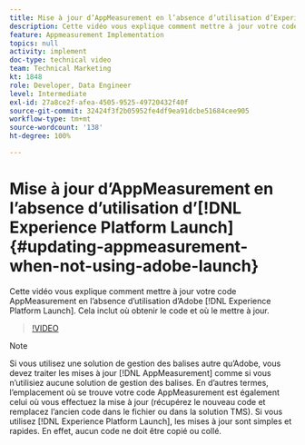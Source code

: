 ```yaml
---
title: Mise à jour d’AppMeasurement en l’absence d’utilisation d’Experience Platform Launch
description: Cette vidéo vous explique comment mettre à jour votre code AppMeasurement en l’absence d’utilisation d’Experience Platform Launch. Cela inclut où obtenir le code et où le mettre à jour.
feature: Appmeasurement Implementation
topics: null
activity: implement
doc-type: technical video
team: Technical Marketing
kt: 1848
role: Developer, Data Engineer
level: Intermediate
exl-id: 27a8ce2f-afea-4505-9525-49720432f40f
source-git-commit: 32424f3f2b05952fe4df9ea91dcbe51684cee905
workflow-type: tm+mt
source-wordcount: '138'
ht-degree: 100%

---
```


# Mise à jour d’AppMeasurement en l’absence d’utilisation d’[!DNL Experience Platform Launch] {#updating-appmeasurement-when-not-using-adobe-launch}

Cette vidéo vous explique comment mettre à jour votre code AppMeasurement en l’absence d’utilisation d’Adobe [!DNL Experience Platform Launch]. Cela inclut où obtenir le code et où le mettre à jour.

>[!VIDEO](https://video.tv.adobe.com/v/25913/?quality=12)

>[!NOTE]
>
>Si vous utilisez une solution de gestion des balises autre qu’Adobe, vous devez traiter les mises à jour [!DNL AppMeasurement] comme si vous n’utilisiez aucune solution de gestion des balises. En d’autres termes, l’emplacement où se trouve votre code AppMeasurement est également celui où vous effectuez la mise à jour (récupérez le nouveau code et remplacez l’ancien code dans le fichier ou dans la solution TMS). Si vous utilisez [!DNL Experience Platform Launch], les mises à jour sont simples et rapides. En effet, aucun code ne doit être copié ou collé.
